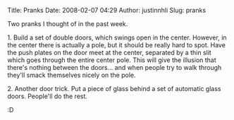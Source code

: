 Title: Pranks
Date: 2008-02-07 04:29
Author: justinnhli
Slug: pranks

Two pranks I thought of in the past week.

1\. Build a set of double doors, which swings open in the center.
However, in the center there is actually a pole, but it should be really
hard to spot. Have the push plates on the door meet at the center,
separated by a thin slit which goes through the entire center pole. This
will give the illusion that there's nothing between the doors... and
when people try to walk through they'll smack themselves nicely on the
pole.

2\. Another door trick. Put a piece of glass behind a set of automatic
glass doors. People'll do the rest.

:D

